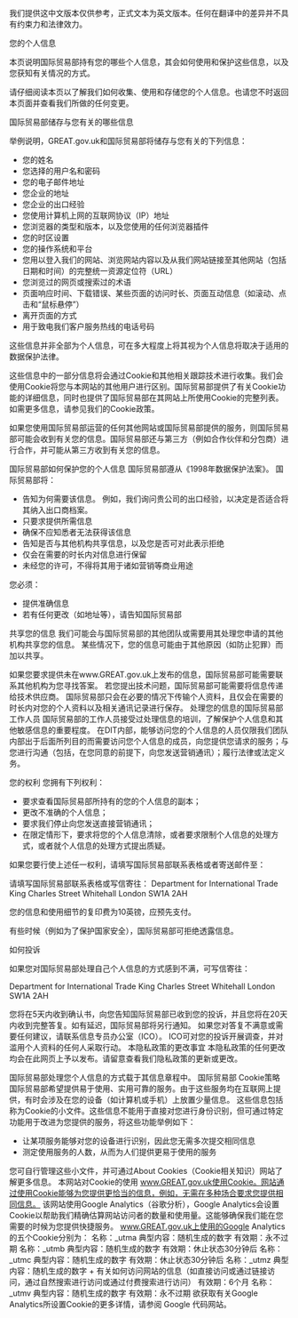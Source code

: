 我们提供这中文版本仅供参考，正式文本为英文版本。任何在翻译中的差异并不具有约束力和法律效力。

您的个人信息

本页说明国际贸易部持有您的哪些个人信息，其会如何使用和保护这些信息，以及您获知有关情况的方式。

请仔细阅读本页以了解我们如何收集、使用和存储您的个人信息。也请您不时返回本页面并查看我们所做的任何变更。

国际贸易部储存与您有关的哪些信息

举例说明，GREAT.gov.uk和国际贸易部将储存与您有关的下列信息：

* 您的姓名
* 您选择的用户名和密码
* 您的电子邮件地址
* 您企业的地址
* 您企业的出口经验
* 您使用计算机上网的互联网协议（IP）地址
* 您浏览器的类型和版本，以及您使用的任何浏览器插件
* 您的时区设置
* 您的操作系统和平台
* 您用以登入我们的网站、浏览网站内容以及从我们网站链接至其他网站（包括日期和时间）的完整统一资源定位符（URL）
* 您浏览过的网页或搜索过的术语
* 页面响应时间、下载错误、某些页面的访问时长、页面互动信息（如滚动、点击和“鼠标悬停”）
* 离开页面的方式
* 用于致电我们客户服务热线的电话号码

这些信息并非全部为个人信息，可在多大程度上将其视为个人信息将取决于适用的数据保护法律。

这些信息中的一部分信息将会通过Cookie和其他相关跟踪技术进行收集。我们会使用Cookie将您与本网站的其他用户进行区别。国际贸易部提供了有关Cookie功能的详细信息，同时也提供了国际贸易部在其网站上所使用Cookie的完整列表。如需更多信息，请参见我们的Cookie政策。

如果您使用国际贸易部运营的任何其他网站或国际贸易部提供的服务，则国际贸易部可能会收到有关您的信息。国际贸易部还与第三方（例如合作伙伴和分包商）进行合作，并可能从第三方收到有关您的信息。

国际贸易部如何保护您的个人信息
国际贸易部遵从《1998年数据保护法案》。
国际贸易部将：

* 告知为何需要该信息。 例如，我们询问贵公司的出口经验，以决定是否适合将其纳入出口商档案。
* 只要求提供所需信息
* 确保不应知悉者无法获得该信息
* 告知是否与其他机构共享信息，以及您是否可对此表示拒绝
* 仅会在需要的时长内对信息进行保留
* 未经您的许可，不得将其用于诸如营销等商业用途

您必须：
* 提供准确信息
* 若有任何更改（如地址等），请告知国际贸易部

共享您的信息
我们可能会与国际贸易部的其他团队或需要用其处理您申请的其他机构共享您的信息。
某些情况下，您的信息可能由于其他原因（如防止犯罪）而加以共享。

如果您要求提供未在www.GREAT.gov.uk上发布的信息，国际贸易部可能需要联系其他机构为您寻找答案。
若您提出技术问题，国际贸易部可能需要将信息传递给技术供应商。 国际贸易部只会在必要的情况下传输个人资料，且仅会在需要的时长内对您的个人资料以及相关通讯记录进行保存。
处理您的信息的国际贸易部工作人员
国际贸易部的工作人员接受过处理信息的培训，了解保护个人信息和其他敏感信息的重要程度。
在DIT内部，能够访问您的个人信息的人员仅限我们团队内部出于后面所列目的而需要访问您个人信息的成员，向您提供您请求的服务；与您进行沟通（包括，在您同意的前提下，向您发送营销通讯）；履行法律或法定义务。
 
您的权利
您拥有下列权利：
* 要求查看国际贸易部所持有的您的个人信息的副本；
* 更改不准确的个人信息；
* 要求我们停止向您发送直接营销通讯；
* 在限定情形下，要求将您的个人信息清除，或者要求限制个人信息的处理方式，或者就个人信息的处理方式提出质疑。

如果您要行使上述任一权利，请填写国际贸易部联系表格或者寄送邮件至：

请填写国际贸易部联系表格或写信寄往：
Department for International Trade
King Charles Street
Whitehall
London
SW1A 2AH

您的信息和使用细节的复印费为10英镑，应预先支付。

有些时候（例如为了保护国家安全），国际贸易部可拒绝透露信息。

如何投诉

如果您对国际贸易部处理自己个人信息的方式感到不满，可写信寄往：

Department for International Trade
King Charles Street
Whitehall
London
SW1A 2AH

您将在5天内收到确认书，向您告知国际贸易部已收到您的投诉，并且您将在20天内收到完整答复。如有延迟，国际贸易部将另行通知。
如果您对答复不满意或需要任何建议，请联系信息专员办公室（ICO）。
ICO可对您的投诉开展调查，并对滥用个人资料的任何人采取行动。
本隐私政策的更改事宜
本隐私政策的任何更改均会在此网页上予以发布。请留意查看我们隐私政策的更新或更改。

国际贸易部处理您个人信息的方式载于其信息章程中。
国际贸易部 Cookie策略
国际贸易部希望提供易于使用、实用可靠的服务。由于这些服务均在互联网上提供，有时会涉及在您的设备（如计算机或手机）上放置少量信息。
这些信息包括称为Cookie的小文件。这些信息不能用于直接对您进行身份识别，但可通过特定功能用于改进为您提供的服务，将这些功能举例如下：
* 让某项服务能够对您的设备进行识别，因此您无需多次提交相同信息
* 测定使用服务的人数，从而为人们提供更易于使用的服务

您可自行管理这些小文件，并可通过About Cookies（Cookie相关知识）网站了解更多信息。
本网站对Cookie的使用
www.GREAT.gov.uk使用Cookie。网站通过使用Cookie能够为您提供更恰当的信息，例如，无需在多种场合要求您提供相同信息。
该网站使用Google Analytics（谷歌分析），Google Analytics会设置Cookie以帮助我们精确估算网站访问者的数量和使用量。这能够确保我们能在您需要的时候为您提供快捷服务。
www.GREAT.gov.uk上使用的Google Analytics 的五个Cookie分别为：
名称：_utma
典型内容：随机生成的数字
有效期：永不过期
名称：_utmb
典型内容：随机生成的数字
有效期：休止状态30分钟后
名称：_utmc
典型内容：随机生成的数字
有效期：休止状态30分钟后
名称：_utmz
典型内容：随机生成的数字 + 有关如何访问网站的信息（如直接访问或通过链接访问，通过自然搜索进行访问或通过付费搜索进行访问）
有效期：6个月
名称：_utmv
典型内容：随机生成的数字
有效期：永不过期
欲获取有关Google Analytics所设置Cookie的更多详情，请参阅 Google 代码网站。
